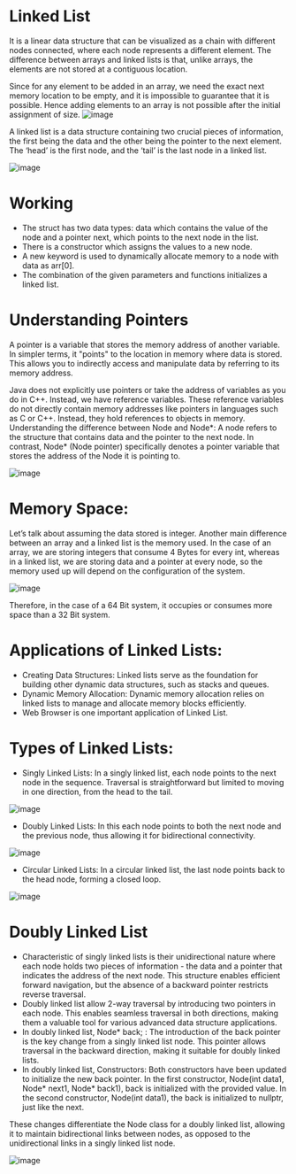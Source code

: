 # Linked List
It is a linear data structure that can be visualized as a chain with different nodes connected, where each node represents a different element. The difference between arrays and linked lists is that, unlike arrays, the elements are not stored at a contiguous location.

Since for any element to be added in an array, we need the exact next memory location to be empty, and it is impossible to guarantee that it is possible. Hence adding elements to an array is not possible after the initial assignment of size.
![image](https://github.com/user-attachments/assets/dd2817e5-207b-44f6-af78-edd13567473f)

A linked list is a data structure containing two crucial pieces of information, the first being the data and the other being the pointer to the next element. The ‘head’ is the first node, and the ‘tail’ is the last node in a linked list.

![image](https://github.com/user-attachments/assets/5ffc8712-28f7-47db-88d0-924483a0fe32)

# Working
- The struct has two data types: data which contains the value of the node and a pointer next, which points to the next node in the list.
- There is a constructor which assigns the values to a new node.
- A new keyword is used to dynamically allocate memory to a node with data as arr[0].
- The combination of the given parameters and functions initializes a linked list.

#  Understanding Pointers
A pointer is a variable that stores the memory address of another variable. In simpler terms, it "points" to the location in memory where data is stored. This allows you to indirectly access and manipulate data by referring to its memory address.

Java does not explicitly use pointers or take the address of variables as you do in C++. Instead, we have reference variables. These reference variables do not directly contain memory addresses like pointers in languages such as C or C++. Instead, they hold references to objects in memory.
Understanding the difference between Node and Node*: A node refers to the structure that contains data and the pointer to the next node. In contrast, Node* (Node pointer) specifically denotes a pointer variable that stores the address of the Node it is pointing to.

![image](https://github.com/user-attachments/assets/28d5ff0a-0252-4149-b697-2a6fb890eddf)

# Memory Space:
Let’s talk about assuming the data stored is integer. Another main difference between an array and a linked list is the memory used. In the case of an array, we are storing integers that consume 4 Bytes for every int, whereas in a linked list, we are storing data and a pointer at every node, so the memory used up will depend on the configuration of the system.

![image](https://github.com/user-attachments/assets/c901495b-e0d1-4146-b564-2cfe42a17710)

Therefore, in the case of a 64 Bit system, it occupies or consumes more space than a 32 Bit system.

# Applications of Linked Lists:

- Creating Data Structures: Linked lists serve as the foundation for building other dynamic data structures, such as stacks and queues.
- Dynamic Memory Allocation: Dynamic memory allocation relies on linked lists to manage and allocate memory blocks efficiently.
- Web Browser is one important application of Linked List.

# Types of Linked Lists:

- Singly Linked Lists: In a singly linked list, each node points to the next node in the sequence. Traversal is straightforward but limited to moving in one direction, from the head to the tail.

![image](https://github.com/user-attachments/assets/a99ad18e-c285-40ed-861b-6e6b86df6361)


- Doubly Linked Lists: In this each node points to both the next node and the previous node, thus allowing it for bidirectional connectivity.

![image](https://github.com/user-attachments/assets/08385384-b8d1-4201-80a0-f8b578ad0858)


- Circular Linked Lists: In a circular linked list, the last node points back to the head node, forming a closed loop.

![image](https://github.com/user-attachments/assets/2579f6ab-77b3-49b1-bc22-d68d4b38c16c)

# Doubly Linked List
- Characteristic of singly linked lists is their unidirectional nature where each node holds two pieces of information - the data and a pointer that indicates the address of the next node. This structure enables efficient forward navigation, but the absence of a backward pointer restricts reverse traversal.
- Doubly linked list allow 2-way traversal by introducing two pointers in each node. This enables seamless traversal in both directions, making them a valuable tool for various advanced data structure applications.
- In doubly linked list, Node* back; : The introduction of the back pointer is the key change from a singly linked list node. This pointer allows traversal in the backward direction, making it suitable for doubly linked lists.
- In doubly linked list, Constructors: Both constructors have been updated to initialize the new back pointer. In the first constructor, Node(int data1, Node* next1, Node* back1), back is initialized with the provided value. In the second constructor, Node(int data1), the back is initialized to nullptr, just like the next.

These changes differentiate the Node class for a doubly linked list, allowing it to maintain bidirectional links between nodes, as opposed to the unidirectional links in a singly linked list node.

![image](https://github.com/user-attachments/assets/c1f6905d-7f07-43f6-bfd1-7c36776cdce2)
